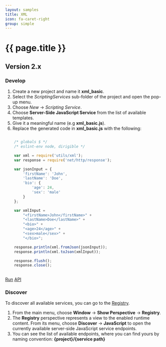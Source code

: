 ```yaml
---
layout: samples
title: XML
icon: fa-caret-right
group: simple
---
```


{{ page.title }}
===

Version 2.x
---

### Develop


1. Create a new project and name it **xml_basic**.
2. Select the *ScriptingServices* sub-folder of the project and open the pop-up menu.
3. Choose *New* -> *Scripting Service*.
4. Choose **Server-Side JavaScript Service** from the list of available templates.
5. Give it a meaningful name (e.g **xml_basic.js**).
6. Replace the generated code in **xml_basic.js** with the following:

```javascript

	/* globals $ */
	/* eslint-env node, dirigible */

	var xml = require('utils/xml');
	var response = require('net/http/response');

	var jsonInput = {
		'firstName': 'John',
		'lastName': 'Doe',
		'bio': {
			'age': 24,
			'sex': 'male'
		}
	};

	var xmlInput = 
		"<firstName>John</firstName>" +
		"<lastName>Doe</lastName>" + 
		"<bio>" + 
		"<age>24</age>" +
		"<sex>male</sex>" +
		"</bio>";

	response.println(xml.fromJson(jsonInput));
	response.println(xml.toJson(xmlInput));

	response.flush();
	response.close();
	
```

<div class="btn-toolbar pull-right">
	<a class="btn btn-warning" href="http://dirigible.eclipse.org/services/web/registry/anonymous.html?git=https://github.com/dirigiblelabs/sample_utils_xml_basic.git">Run</a>
	<a class="btn btn-info" href="http://www.dirigible.io/api/utils_xml.html">API</a>
</div>

### Discover

To discover all available services, you can go to the [Registry](../help/registry.html).

1. From the main menu, choose **Window** -> **Show Perspective** -> **Registry**.
2. The **Registry** perspective represents a view to the enabled runtime content. From its menu, choose **Discover** -> **JavaScript** to open the currently available server-side JavaScript service endpoints.
3. You can see the list of available endpoints, where you can find yours by naming convention: **{project}/{service path}**
